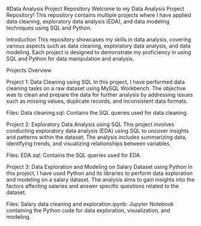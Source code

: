 #Data Analysis Project Repository
Welcome to my Data Analysis Project Repository! This repository contains multiple projects where I have applied data cleaning, exploratory data analysis (EDA), and data modeling techniques using SQL and Python.

Introduction
This repository showcases my skills in data analysis, covering various aspects such as data cleaning, exploratory data analysis, and data modeling. Each project is designed to demonstrate my proficiency in using SQL and Python for data manipulation and analysis.

Projects Overview

Project 1: Data Cleaning using SQL
In this project, I have performed data cleaning tasks on a raw dataset using MySQL Workbench. The objective was to clean and prepare the data for further analysis by addressing issues such as missing values, duplicate records, and inconsistent data formats.

Files: Data cleaning.sql: Contains the SQL queries used for data cleaning.

Project 2: Exploratory Data Analysis using SQL
This project involves conducting exploratory data analysis (EDA) using SQL to uncover insights and patterns within the dataset. The analysis includes summarizing data, identifying trends, and visualizing relationships between variables.

Files: EDA.sql: Contains the SQL queries used for EDA.

Project 3: Data Exploration and Modeling on Salary Dataset using Python
In this project, I have used Python and its libraries to perform data exploration and modeling on a salary dataset. The analysis aims to gain insights into the factors affecting salaries and answer specific questions related to the dataset.

Files: Salary data cleaning and exploration.ipynb: Jupyter Notebook containing the Python code for data exploration, visualization, and modeling.
